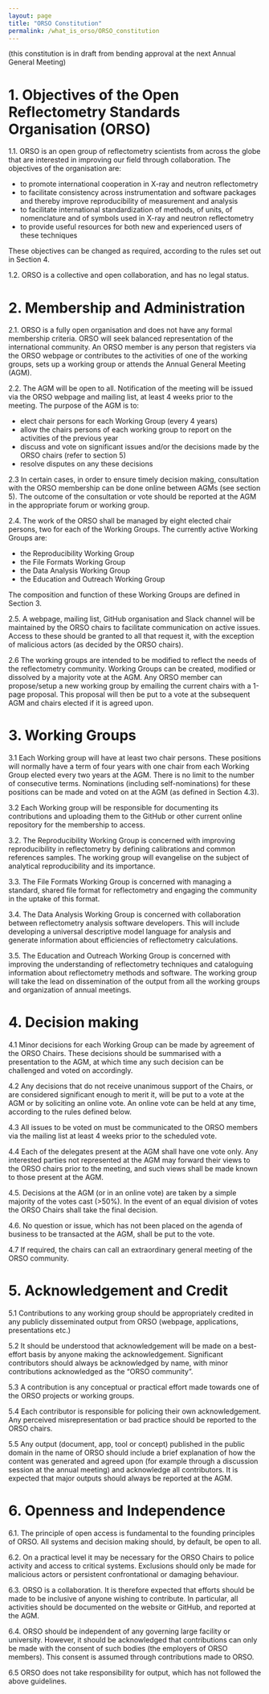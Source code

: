 ```yaml
---
layout: page
title: "ORSO Constitution"
permalink: /what_is_orso/ORSO_constitution
---
```


(this constitution is in draft from bending approval at the next Annual General Meeting)

# 1. Objectives of the Open Reflectometry Standards Organisation (ORSO)

1.1. ORSO is an open group of reflectometry scientists from across the globe that are interested in improving our field through collaboration. The objectives of the organisation are: 

*	to promote international cooperation in X-ray and neutron reflectometry
*	to facilitate consistency across instrumentation and software packages and thereby improve reproducibility of measurement and analysis
*	to facilitate international standardization of methods, of units, of nomenclature and of symbols used in X-ray and neutron reflectometry
* to provide useful resources for both new and experienced users of these techniques

These objectives can be changed as required, according to the rules set out in Section 4.

1.2. ORSO is a collective and open collaboration, and has no legal status.

# 2. Membership and Administration

2.1. ORSO is a fully open organisation and does not have any formal membership criteria. ORSO will seek balanced representation of the international community. An ORSO member is any person that registers via the ORSO webpage or contributes to the activities of one of the working groups, sets up a working group or attends the Annual General Meeting (AGM). 

2.2. The AGM will be open to all. Notification of the meeting will be issued via the ORSO webpage and mailing list, at least 4 weeks prior to the meeting. The purpose of the AGM is to:

*	elect chair persons for each Working Group (every 4 years)
*	allow the chairs persons of each working group to report on the activities of the previous year
*	discuss and vote on significant issues and/or the decisions made by the ORSO chairs (refer to section 5)
*	resolve disputes on any these decisions

2.3 In certain cases, in order to ensure timely decision making, consultation with the ORSO membership can be done online between AGMs (see section 5). The outcome of the consultation or vote should be reported at the AGM in the appropriate forum or working group.

2.4. The work of the ORSO shall be managed by eight elected chair persons, two for each of the Working Groups.  The currently active Working Groups are:

*	the Reproducibility Working Group
*	the File Formats Working Group
*	the Data Analysis Working Group
*	the Education and Outreach Working Group

The composition and function of these Working Groups are defined in Section 3. 

2.5. A webpage, mailing list, GitHub organisation and Slack channel will be maintained by the ORSO chairs to facilitate communication on active issues. Access to these should be granted to all that request it, with the exception of malicious actors (as decided by the ORSO chairs).

2.6 The working groups are intended to be modified to reflect the needs of the reflectometry community. Working Groups can be created, modified or dissolved by a majority vote at the AGM. Any ORSO member can propose/setup a new working group by emailing the current chairs with a 1-page proposal. This proposal will then be put to a vote at the subsequent AGM and chairs elected if it is agreed upon. 

# 3. Working Groups

3.1 Each Working group will have at least two chair persons. These positions will normally have a term of four years with one chair from each Working Group elected every two years at the AGM. There is no limit to the number of consecutive terms. Nominations (including self-nominations) for these positions can be made and voted on at the AGM (as defined in Section 4.3).

3.2 Each Working group will be responsible for documenting its contributions and uploading them to the GitHub or other current online repository for the membership to access.

3.2. The Reproducibility Working Group is concerned with improving reproducibility in reflectometry by defining calibrations and common references samples. The working group will evangelise on the subject of analytical reproducibility and its importance.

3.3. The File Formats Working Group is concerned with managing a standard, shared file format for reflectometry and engaging the community in the uptake of this format.

3.4. The Data Analysis Working Group is concerned with collaboration between reflectometry analysis software developers. This will include developing a universal descriptive model language for analysis and generate information about efficiencies of reflectometry calculations.

3.5. The Education and Outreach Working Group is concerned with improving the understanding of reflectometry techniques and cataloguing information about reflectometry methods and software. The working group will take the lead on dissemination of the output from all the working groups and organization of annual meetings.

# 4. Decision making

4.1 Minor decisions for each Working Group can be made by agreement of the ORSO Chairs. These decisions should be summarised with a presentation to the AGM, at which time any such decision can be challenged and voted on accordingly. 

4.2 Any decisions that do not receive unanimous support of the Chairs, or are considered significant enough to merit it, will be put to a vote at the AGM or by soliciting an online vote. An online vote can be held at any time, according to the rules defined below.

4.3 All issues to be voted on must be communicated to the ORSO members via the mailing list at least 4 weeks prior to the scheduled vote.

4.4 Each of the delegates present at the AGM shall have one vote only. Any interested parties not represented at the AGM may forward their views to the ORSO chairs prior to the meeting, and such views shall be made known to those present at the AGM.

4.5. Decisions at the AGM (or in an online vote) are taken by a simple majority of the votes cast (>50%). In the event of an equal division of votes the ORSO Chairs shall take the final decision.

4.6. No question or issue, which has not been placed on the agenda of business to be transacted at the AGM, shall be put to the vote. 

4.7 If required, the chairs can call an extraordinary general meeting of the ORSO community.

# 5. Acknowledgement and Credit

5.1 Contributions to any working group should be appropriately credited in any publicly disseminated output from ORSO (webpage, applications, presentations etc.) 

5.2 It should be understood that acknowledgement will be made on a best-effort basis by anyone making the acknowledgement. Significant contributors should always be acknowledged by name, with minor contributions acknowledged as the “ORSO community”.

5.3 A contribution is any conceptual or practical effort made towards one of the ORSO projects or working groups. 

5.4 Each contributor is responsible for policing their own acknowledgement. Any perceived misrepresentation or bad practice should be reported to the ORSO chairs.

5.5 Any output (document, app, tool or concept) published in the public domain in the name of ORSO should include a brief explanation of how the content was generated and agreed upon (for example through a discussion session at the annual meeting) and acknowledge all contributors. It is expected that major outputs should always be reported at the AGM.

# 6. Openness and Independence

6.1. The principle of open access is fundamental to the founding principles of ORSO. All systems and decision making should, by default, be open to all. 

6.2. On a practical level it may be necessary for the ORSO Chairs to police activity and access to critical systems. Exclusions should only be made for malicious actors or persistent confrontational or damaging behaviour.

6.3. ORSO is a collaboration. It is therefore expected that efforts should be made to be inclusive of anyone wishing to contribute. In particular, all activities should be documented on the website or GitHub, and reported at the AGM.

6.4. ORSO should be independent of any governing large facility or university. However, it should be acknowledged that contributions can only be made with the consent of such bodies (the employers of ORSO members). This consent is assumed through contributions made to ORSO.

6.5 ORSO does not take responsibility for output, which has not followed the above guidelines.
